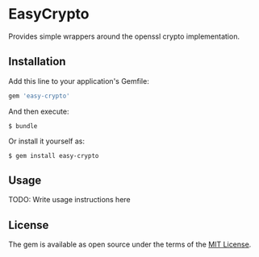 # EasyCrypto

Provides simple wrappers around the openssl crypto implementation. 

## Installation

Add this line to your application's Gemfile:

```ruby
gem 'easy-crypto'
```

And then execute:

    $ bundle

Or install it yourself as:

    $ gem install easy-crypto

## Usage

TODO: Write usage instructions here

## License

The gem is available as open source under the terms of the [MIT License](https://opensource.org/licenses/MIT).
